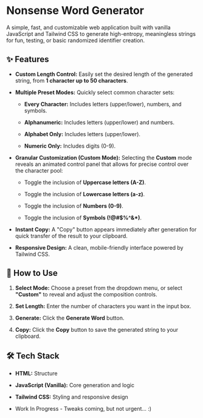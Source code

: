 # Nonsense Word Generator

A simple, fast, and customizable web application built with vanilla JavaScript and Tailwind CSS to generate high-entropy, meaningless strings for fun, testing, or basic randomized identifier creation.

## ✨ Features

* **Custom Length Control:** Easily set the desired length of the generated string, from **1 character up to 50 characters**.

* **Multiple Preset Modes:** Quickly select common character sets:

  * **Every Character:** Includes letters (upper/lower), numbers, and symbols.

  * **Alphanumeric:** Includes letters (upper/lower) and numbers.

  * **Alphabet Only:** Includes letters (upper/lower).

  * **Numeric Only:** Includes digits (0-9).

* **Granular Customization (Custom Mode):** Selecting the **Custom** mode reveals an animated control panel that allows for precise control over the character pool:

  * Toggle the inclusion of **Uppercase letters (A-Z)**.

  * Toggle the inclusion of **Lowercase letters (a-z)**.

  * Toggle the inclusion of **Numbers (0-9)**.

  * Toggle the inclusion of **Symbols (!@#$%^&\*)**.

* **Instant Copy:** A "Copy" button appears immediately after generation for quick transfer of the result to your clipboard.

* **Responsive Design:** A clean, mobile-friendly interface powered by Tailwind CSS.

## 🚀 How to Use

1. **Select Mode:** Choose a preset from the dropdown menu, or select **"Custom"** to reveal and adjust the composition controls.

2. **Set Length:** Enter the number of characters you want in the input box.

3. **Generate:** Click the **Generate Word** button.

4. **Copy:** Click the **Copy** button to save the generated string to your clipboard.

## 🛠️ Tech Stack

* **HTML:** Structure

* **JavaScript (Vanilla):** Core generation and logic

* **Tailwind CSS:** Styling and responsive design

* Work In Progress - Tweaks coming, but not urgent... :)
